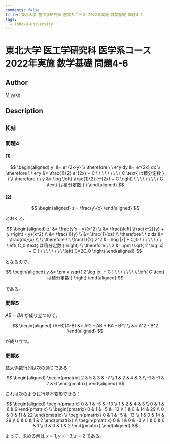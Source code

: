 ```yaml
---
comments: false
title: 東北大学 医工学研究科 医学系コース 2022年実施 数学基礎 問題4-6
tags:
  - Tohoku-University
---
```

# 東北大学 医工学研究科 医学系コース 2022年実施 数学基礎 問題4-6

## **Author**
[Miyake](https://miyake.github.io/exams/index.html)

## **Description**

## **Kai**
### 問題4
#### (1)

$$
\begin{aligned}
y'
&= e^{2x-y}
\\
\therefore \ \ 
e^y dy &= e^{2x} dx
\\
\therefore \ \ 
e^y &= \frac{1}{2} e^{2x} + C
\ \ \ \ \ \ \ \ ( C \text{ は積分定数 } )
\\
\therefore \ \ 
y &= \log \left( \frac{1}{2} e^{2x} + C \right)
\ \ \ \ \ \ \ \ ( C \text{ は積分定数 } )
\end{aligned}
$$

#### (2)

$$
\begin{aligned}
z = \frac{y}{x}
\end{aligned}
$$

とおくと、

$$
\begin{aligned}
z'
&= \frac{y'x - y}{x^2}
\\
&= \frac{\left( \frac{x^2}{y} + y \right) - y}{x^2}
\\
&= \frac{1}{y}
\\
&= \frac{1}{xz}
\\
\therefore \ \ 
z dz &= \frac{dx}{x}
\\
\\
\therefore \ \ 
\frac{1}{2} z^2 &= \log |x| + C_0
\ \ \ \ \ \ \ \ \left( C_0 \text{ は積分定数 } \right)
\\
\therefore \ \ 
z &= \pm \sqrt{ 2 \log |x| + C }
\ \ \ \ \ \ \ \ \left( C=2C_0 \right)
\end{aligned}
$$

となるので、

$$
\begin{aligned}
y &= \pm x \sqrt{ 2 \log |x| + C }
\ \ \ \ \ \ \ \ \left( C \text{ は積分定数 } \right)
\end{aligned}
$$

である。

### 問題5
$AB=BA$ が成り立つので、

$$
\begin{aligned}
(A+B)(A-B)
&= A^2 - AB + BA - B^2
\\
&= A^2 - B^2
\end{aligned}
$$

が成り立つ。

### 問題6
拡大係数行列は次の通りである：

$$
\begin{aligned}
\begin{pmatrix}
2 & 5 & 3 & -7 \\ 1 & 2 & 4 & 3 \\ -1 & -1 & 2 & 6
\end{pmatrix}
\end{aligned}
$$

これは次のように行基本変形できる：

$$
\begin{aligned}
\begin{pmatrix}
0 & 1 & -5 & -13 \\ 1 & 2 & 4 & 3 \\ 0 & 1 & 6 & 9
\end{pmatrix}
\\
\begin{pmatrix}
0 & 1 & -5 & -13 \\ 1 & 0 & 14 & 29 \\ 0 & 0 & 11 & 22
\end{pmatrix}
\\
\begin{pmatrix}
0 & 1 & -5 & -13 \\ 1 & 0 & 14 & 29 \\ 0 & 0 & 1 & 2
\end{pmatrix}
\\
\begin{pmatrix}
0 & 1 & 0 & -3 \\ 1 & 0 & 0 & 1 \\ 0 & 0 & 1 & 2
\end{pmatrix}
\end{aligned}
$$

よって、求める解は $x=1,y=-3,z=2$ である。